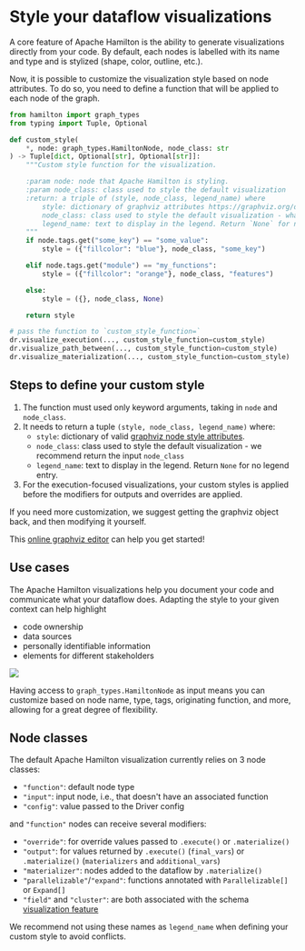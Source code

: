 # Style your dataflow visualizations

A core feature of Apache Hamilton is the ability to generate visualizations directly from your code. By default, each nodes is labelled with its name and type and is stylized (shape, color, outline, etc.).

Now, it is possible to customize the visualization style based on node attributes. To do so, you need to define a function that will be applied to each node of the graph.

```python
from hamilton import graph_types
from typing import Tuple, Optional

def custom_style(
    *, node: graph_types.HamiltonNode, node_class: str
) -> Tuple[dict, Optional[str], Optional[str]]:
    """Custom style function for the visualization.

    :param node: node that Apache Hamilton is styling.
    :param node_class: class used to style the default visualization
    :return: a triple of (style, node_class, legend_name) where
        style: dictionary of graphviz attributes https://graphviz.org/docs/nodes/,
        node_class: class used to style the default visualization - what you provide will be applied on top. If you don't want it, pass back None.
        legend_name: text to display in the legend. Return `None` for no legend entry.
    """
    if node.tags.get("some_key") == "some_value":
        style = ({"fillcolor": "blue"}, node_class, "some_key")

    elif node.tags.get("module") == "my_functions":
        style = ({"fillcolor": "orange"}, node_class, "features")

    else:
        style = ({}, node_class, None)

    return style

# pass the function to `custom_style_function=`
dr.visualize_execution(..., custom_style_function=custom_style)
dr.visualize_path_between(..., custom_style_function=custom_style)
dr.visualize_materialization(..., custom_style_function=custom_style)
```
## Steps to define your custom style

1. The function must used only keyword arguments, taking in `node` and `node_class`.
2. It needs to return a tuple `(style, node_class, legend_name)` where:
    - `style`: dictionary of valid [graphviz node style attributes](https://graphviz.org/doc/info/attrs.html).
    - `node_class`: class used to style the default visualization - we recommend return the input `node_class`
    - `legend_name`: text to display in the legend. Return `None` for no legend entry.
3. For the execution-focused visualizations, your custom styles is applied before the modifiers for outputs and overrides are applied.

If you need more customization, we suggest getting the graphviz object back, and then modifying it yourself.

This [online graphviz editor](https://edotor.net/) can help you get started!


## Use cases
The Apache Hamilton visualizations help you document your code and communicate what your dataflow does. Adapting the style to your given context can help highlight
- code ownership
- data sources
- personally identifiable information
- elements for different stakeholders

![](dag.png)

Having access to `graph_types.HamiltonNode` as input means you can customize based on node name, type, tags, originating function, and more, allowing for a great degree of flexibility.

## Node classes
The default Apache Hamilton visualization currently relies on 3 node classes:
- `"function"`: default node type
- `"input"`: input node, i.e., that doesn't have an associated function
- `"config"`: value passed to the Driver config

and `"function"` nodes can receive several modifiers:
- `"override"`: for override values passed to `.execute()` or `.materialize()`
- `"output"`: for values returned by `.execute()` (`final_vars`) or `.materialize()` (`materializers` and `additional_vars`)
- `"materializer"`: nodes added to the dataflow by `.materialize()`
- `"parallelizable"`/`"expand"`: functions annotated with `Parallelizable[]` or `Expand[]`
- `"field"` and `"cluster"`: are both associated with the schema [visualization feature](https://hamilton.apache.org/reference/decorators/schema/#schema)

We recommend not using these names as `legend_name` when defining your custom style to avoid conflicts.
